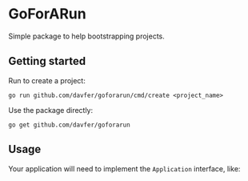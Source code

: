 # GoForARun

Simple package to help bootstrapping projects. 

## Getting started

Run to create a project:
```
go run github.com/davfer/goforarun/cmd/create <project_name>
```

Use the package directly:
```
go get github.com/davfer/goforarun
```

## Usage

Your application will need to implement the `Application` interface, like:

```go
